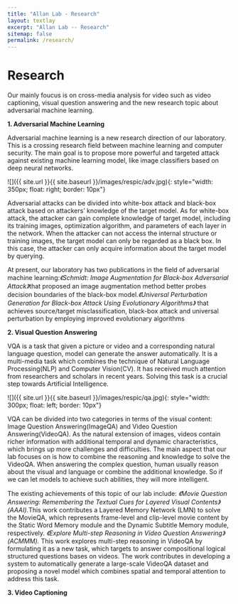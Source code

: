 ```yaml
---
title: "Allan Lab - Research"
layout: textlay
excerpt: "Allan Lab -- Research"
sitemap: false
permalink: /research/
---
```


# Research

Our mainly foucus is on cross-media analysis for video such as video captioning, visual question answering and the new research topic about adversarial machine learning.

<b> 1. Adversarial Machine Learning </b>

Adversarial machine learning is a new research direction of our laboratory. This is a crossing research field between machine learning and computer security. The main goal is to propose more powerful and targeted attack against existing machine learning model, like image classifiers based on deep neural networks.

![]({{ site.url }}{{ site.baseurl }}/images/respic/adv.jpg){: style="width: 350px; float: right; border: 10px"}

Adversarial attacks can be divided into white-box attack and black-box attack based on attackers’ knowledge of the target model. As for white-box attack, the attacker can gain complete knowledge of target model, including its training images, optimization algorithm, and parameters of each layer in the network. When the attacker can not access the internal structure or training images, the target model can only be regarded as a black box. In this case, the attacker can only acquire information about the target model by querying.

At present, our laboratory has two publications in the field of adversarial machine learning:<i>《Schmidt: Image Augmentation for Black-box Adversarial Attack》</i>that proposed an image augmentation method better probes decision boundaries of the black-box model.<i>《Universal Perturbation Generation for Black-box Attack Using Evolutionary Algorithms》</i> that achieves source/target misclassification, black-box attack and universal perturbation by employing improved evolutionary algorithms

<b> 2. Visual Question Answering </b>

VQA is a task that given a picture or video and a corresponding natural language question, model can generate the answer automatically. It is a multi-media task which combines the technique of Natural Language Processing(NLP) and Computer Vision(CV). It has received much attention from researchers and scholars in recent years. Solving this task is a crucial step towards Artificial Intelligence.

![]({{ site.url }}{{ site.baseurl }}/images/respic/qa.jpg){: style="width: 300px; float: left; border: 10px"}

VQA can be divided into two categories in terms of the visual content: Image Question Answering(ImageQA) and Video Question Answering(VideoQA). As the natural extension of images, videos contain richer information with additional temporal and dynamic characteristics, which brings up more challenges and difficulties. The main aspect that our lab focuses on is how to combine the reasoning and knowledge to solve the VideoQA. When answering the complex question, human usually reason about the visual and language or combine the additional knowledge. So if we can let models to achieve such abilities, they will more intelligent.



The existing achievements of this topic of our lab include:
<i>《Movie Question Answering: Remembering the Textual Cues for Layered Visual Contents》(AAAI).</i>This work contributes a Layered Memory Network (LMN) to solve the MovieQA, which represents frame-level and clip-level movie content by the Static Word Memory module and the Dynamic Subtitle Memory module, respectively.
<i>《Explore Multi-step Reasoning in Video Question Answering》(ACMMM). </i>This work explores multi-step reasoning in VideoQA by formulating it as a new task, which targets to answer compositional logical structured questions bases on videos. The work contributes in developing a system to automatically generate a large-scale VideoQA dataset and proposing a novel model which combines spatial and temporal attention to address this task. 


<b> 3. Video Captioning </b>
